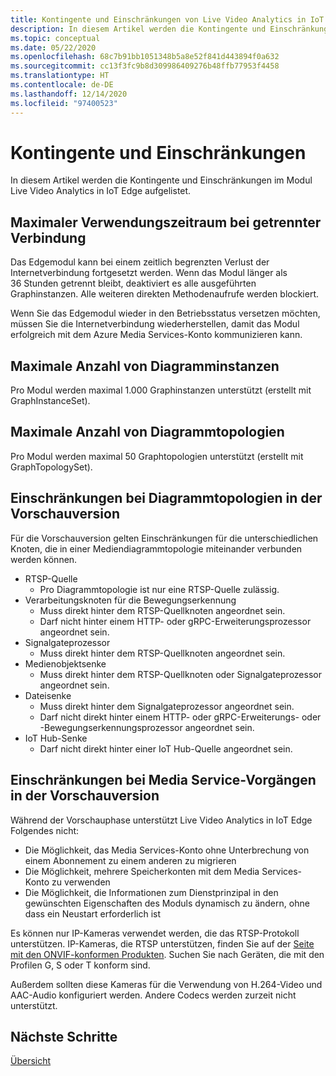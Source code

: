 ```yaml
---
title: Kontingente und Einschränkungen von Live Video Analytics in IoT Edge | Azure
description: In diesem Artikel werden die Kontingente und Einschränkungen von Live Video Analytics in IoT Edge beschrieben.
ms.topic: conceptual
ms.date: 05/22/2020
ms.openlocfilehash: 68c7b91bb1051348b5a8e52f841d443894f0a632
ms.sourcegitcommit: cc13f3fc9b8d309986409276b48ffb77953f4458
ms.translationtype: HT
ms.contentlocale: de-DE
ms.lasthandoff: 12/14/2020
ms.locfileid: "97400523"
---
```

# <a name="quotas-and-limitations"></a>Kontingente und Einschränkungen

In diesem Artikel werden die Kontingente und Einschränkungen im Modul Live Video Analytics in IoT Edge aufgelistet.

## <a name="maximum-period-of-disconnected-use"></a>Maximaler Verwendungszeitraum bei getrennter Verbindung

Das Edgemodul kann bei einem zeitlich begrenzten Verlust der Internetverbindung fortgesetzt werden. Wenn das Modul länger als 36 Stunden getrennt bleibt, deaktiviert es alle ausgeführten Graphinstanzen. Alle weiteren direkten Methodenaufrufe werden blockiert.

Wenn Sie das Edgemodul wieder in den Betriebsstatus versetzen möchten, müssen Sie die Internetverbindung wiederherstellen, damit das Modul erfolgreich mit dem Azure Media Services-Konto kommunizieren kann.

## <a name="maximum-number-of-graph-instances"></a>Maximale Anzahl von Diagramminstanzen

Pro Modul werden maximal 1.000 Graphinstanzen unterstützt (erstellt mit GraphInstanceSet).

## <a name="maximum-number-of-graph-topologies"></a>Maximale Anzahl von Diagrammtopologien

Pro Modul werden maximal 50 Graphtopologien unterstützt (erstellt mit GraphTopologySet).

## <a name="limitations-on-graph-topologies-at-preview"></a>Einschränkungen bei Diagrammtopologien in der Vorschauversion

Für die Vorschauversion gelten Einschränkungen für die unterschiedlichen Knoten, die in einer Mediendiagrammtopologie miteinander verbunden werden können.

* RTSP-Quelle
   * Pro Diagrammtopologie ist nur eine RTSP-Quelle zulässig.
* Verarbeitungsknoten für die Bewegungserkennung
   * Muss direkt hinter dem RTSP-Quellknoten angeordnet sein.
   * Darf nicht hinter einem HTTP- oder gRPC-Erweiterungsprozessor angeordnet sein.
* Signalgateprozessor
   * Muss direkt hinter dem RTSP-Quellknoten angeordnet sein.
* Medienobjektsenke 
   * Muss direkt hinter dem RTSP-Quellknoten oder Signalgateprozessor angeordnet sein.
* Dateisenke
   * Muss direkt hinter dem Signalgateprozessor angeordnet sein.
   * Darf nicht direkt hinter einem HTTP- oder gRPC-Erweiterungs- oder -Bewegungserkennungsprozessor angeordnet sein.
* IoT Hub-Senke
   * Darf nicht direkt hinter einer IoT Hub-Quelle angeordnet sein.

## <a name="limitations-on-media-service-operations-at-preview"></a>Einschränkungen bei Media Service-Vorgängen in der Vorschauversion

Während der Vorschauphase unterstützt Live Video Analytics in IoT Edge Folgendes nicht:

* Die Möglichkeit, das Media Services-Konto ohne Unterbrechung von einem Abonnement zu einem anderen zu migrieren
* Die Möglichkeit, mehrere Speicherkonten mit dem Media Services-Konto zu verwenden
* Die Möglichkeit, die Informationen zum Dienstprinzipal in den gewünschten Eigenschaften des Moduls dynamisch zu ändern, ohne dass ein Neustart erforderlich ist

Es können nur IP-Kameras verwendet werden, die das RTSP-Protokoll unterstützen. IP-Kameras, die RTSP unterstützen, finden Sie auf der [Seite mit den ONVIF-konformen Produkten](https://www.onvif.org/conformant-products). Suchen Sie nach Geräten, die mit den Profilen G, S oder T konform sind.

Außerdem sollten diese Kameras für die Verwendung von H.264-Video und AAC-Audio konfiguriert werden. Andere Codecs werden zurzeit nicht unterstützt. 

## <a name="next-steps"></a>Nächste Schritte

[Übersicht](overview.md)

